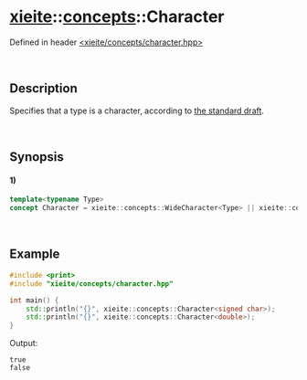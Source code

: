 # [xieite](../../xieite.md)\:\:[concepts](../../concepts.md)\:\:Character
Defined in header [<xieite/concepts/character.hpp>](../../../include/xieite/concepts/character.hpp)

&nbsp;

## Description
Specifies that a type is a character, according to [the standard draft](https://eel.is/c++draft/basic.fundamental#11).

&nbsp;

## Synopsis
#### 1)
```cpp
template<typename Type>
concept Character = xieite::concepts::WideCharacter<Type> || xieite::concepts::SameAsAny<std::remove_cv_t<Type>, char, char8_t>;
```

&nbsp;

## Example
```cpp
#include <print>
#include "xieite/concepts/character.hpp"

int main() {
    std::println("{}", xieite::concepts::Character<signed char>);
    std::println("{}", xieite::concepts::Character<double>);
}
```
Output:
```
true
false
```
